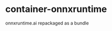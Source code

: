<!-- Copyright Yahoo. Licensed under the terms of the Apache 2.0 license. See LICENSE in the project root. -->
# container-onnxruntime

onnxruntime.ai repackaged as a bundle
